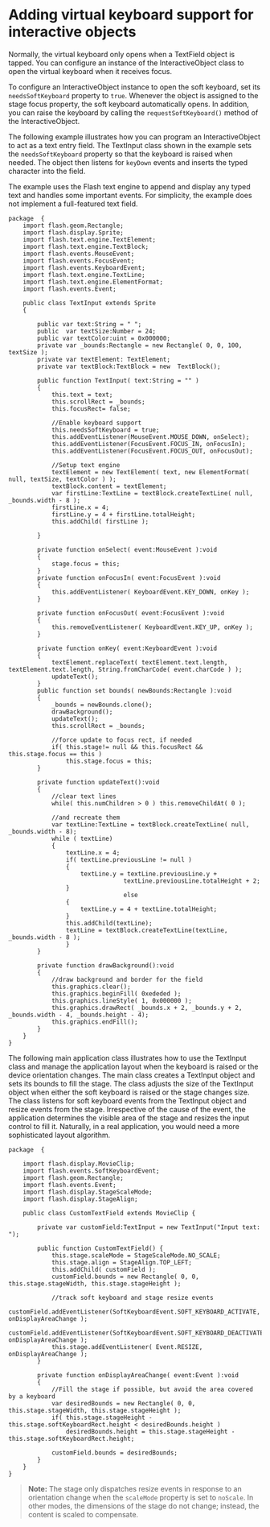 # Adding virtual keyboard support for interactive objects

Normally, the virtual keyboard only opens when a TextField object is tapped. You
can configure an instance of the InteractiveObject class to open the virtual
keyboard when it receives focus.

To configure an InteractiveObject instance to open the soft keyboard, set its
`needsSoftKeyboard` property to `true`. Whenever the object is assigned to the
stage focus property, the soft keyboard automatically opens. In addition, you
can raise the keyboard by calling the `requestSoftKeyboard()` method of the
InteractiveObject.

The following example illustrates how you can program an InteractiveObject to
act as a text entry field. The TextInput class shown in the example sets the
`needsSoftKeyboard` property so that the keyboard is raised when needed. The
object then listens for `keyDown` events and inserts the typed character into
the field.

The example uses the Flash text engine to append and display any typed text and
handles some important events. For simplicity, the example does not implement a
full-featured text field.

    package  {
    	import flash.geom.Rectangle;
    	import flash.display.Sprite;
    	import flash.text.engine.TextElement;
    	import flash.text.engine.TextBlock;
    	import flash.events.MouseEvent;
    	import flash.events.FocusEvent;
    	import flash.events.KeyboardEvent;
    	import flash.text.engine.TextLine;
    	import flash.text.engine.ElementFormat;
    	import flash.events.Event;

    	public class TextInput extends Sprite
    	{

    		public var text:String = " ";
    		public  var textSize:Number = 24;
    		public var textColor:uint = 0x000000;
    		private var _bounds:Rectangle = new Rectangle( 0, 0, 100, textSize );
    		private var textElement: TextElement;
    		private var textBlock:TextBlock = new  TextBlock();

    		public function TextInput( text:String = "" )
    		{
    			this.text = text;
    			this.scrollRect = _bounds;
    			this.focusRect= false;

    			//Enable keyboard support
    			this.needsSoftKeyboard = true;
    			this.addEventListener(MouseEvent.MOUSE_DOWN, onSelect);
    			this.addEventListener(FocusEvent.FOCUS_IN, onFocusIn);
    			this.addEventListener(FocusEvent.FOCUS_OUT, onFocusOut);

    			//Setup text engine
    			textElement = new TextElement( text, new ElementFormat( null, textSize, textColor ) );
    			textBlock.content = textElement;
    			var firstLine:TextLine = textBlock.createTextLine( null, _bounds.width - 8 );
    			firstLine.x = 4;
    			firstLine.y = 4 + firstLine.totalHeight;
    			this.addChild( firstLine );

    		}

    		private function onSelect( event:MouseEvent ):void
    		{
    			stage.focus = this;
    		}
    		private function onFocusIn( event:FocusEvent ):void
    		{
    			this.addEventListener( KeyboardEvent.KEY_DOWN, onKey );
    		}

    		private function onFocusOut( event:FocusEvent ):void
    		{
    			this.removeEventListener( KeyboardEvent.KEY_UP, onKey );
    		}

    		private function onKey( event:KeyboardEvent ):void
    		{
    			textElement.replaceText( textElement.text.length, textElement.text.length, String.fromCharCode( event.charCode ) );
    			updateText();
    		}
    		public function set bounds( newBounds:Rectangle ):void
    		{
    			_bounds = newBounds.clone();
    			drawBackground();
    			updateText();
    			this.scrollRect = _bounds;

    			//force update to focus rect, if needed
    			if( this.stage!= null && this.focusRect && this.stage.focus == this )
    				this.stage.focus = this;
    		}

    		private function updateText():void
    		{
    			//clear text lines
    			while( this.numChildren > 0 ) this.removeChildAt( 0 );

    			//and recreate them
    			var textLine:TextLine = textBlock.createTextLine( null, _bounds.width - 8);
    			while ( textLine)
    			{
    				textLine.x = 4;
    				if( textLine.previousLine != null )
    				{
    					textLine.y = textLine.previousLine.y +
    								textLine.previousLine.totalHeight + 2;
    				}
    								else
    				{
    					textLine.y = 4 + textLine.totalHeight;
    				}
    				this.addChild(textLine);
    				textLine = textBlock.createTextLine(textLine, _bounds.width - 8 );
    				}
    		}

    		private function drawBackground():void
    		{
    			//draw background and border for the field
    			this.graphics.clear();
    			this.graphics.beginFill( 0xededed );
    			this.graphics.lineStyle( 1, 0x000000 );
    			this.graphics.drawRect( _bounds.x + 2, _bounds.y + 2, _bounds.width - 4, _bounds.height - 4);
    			this.graphics.endFill();
    		}
    	}
    }

The following main application class illustrates how to use the TextInput class
and manage the application layout when the keyboard is raised or the device
orientation changes. The main class creates a TextInput object and sets its
bounds to fill the stage. The class adjusts the size of the TextInput object
when either the soft keyboard is raised or the stage changes size. The class
listens for soft keyboard events from the TextInput object and resize events
from the stage. Irrespective of the cause of the event, the application
determines the visible area of the stage and resizes the input control to fill
it. Naturally, in a real application, you would need a more sophisticated layout
algorithm.

    package  {

    	import flash.display.MovieClip;
    	import flash.events.SoftKeyboardEvent;
    	import flash.geom.Rectangle;
    	import flash.events.Event;
    	import flash.display.StageScaleMode;
    	import flash.display.StageAlign;

    	public class CustomTextField extends MovieClip {

    		private var customField:TextInput = new TextInput("Input text: ");

    		public function CustomTextField() {
    			this.stage.scaleMode = StageScaleMode.NO_SCALE;
    			this.stage.align = StageAlign.TOP_LEFT;
    			this.addChild( customField );
    			customField.bounds = new Rectangle( 0, 0, this.stage.stageWidth, this.stage.stageHeight );

    			//track soft keyboard and stage resize events
    			customField.addEventListener(SoftKeyboardEvent.SOFT_KEYBOARD_ACTIVATE, onDisplayAreaChange );
    			customField.addEventListener(SoftKeyboardEvent.SOFT_KEYBOARD_DEACTIVATE, onDisplayAreaChange );
    			this.stage.addEventListener( Event.RESIZE, onDisplayAreaChange );
    		}

    		private function onDisplayAreaChange( event:Event ):void
    		{
    			//Fill the stage if possible, but avoid the area covered by a keyboard
    			var desiredBounds = new Rectangle( 0, 0, this.stage.stageWidth, this.stage.stageHeight );
    			if( this.stage.stageHeight - this.stage.softKeyboardRect.height < desiredBounds.height )
    				desiredBounds.height = this.stage.stageHeight - this.stage.softKeyboardRect.height;

    			customField.bounds = desiredBounds;
    		}
    	}
    }

> **Note:** The stage only dispatches resize events in response to an
> orientation change when the `scaleMode` property is set to `noScale`. In other
> modes, the dimensions of the stage do not change; instead, the content is
> scaled to compensate.
